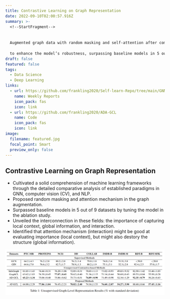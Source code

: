 ```yaml
---
title: Contrastive Learning on Graph Representation
date: 2022-09-10T02:00:57.916Z
summary: >-
  <!--StartFragment-->


  Augmented graph data with random masking and self-attention after comparative analyses\

  to enhance the model’s robustness, surpassing baseline models in 5 out of 9 datasets.
draft: false
featured: false
tags:
  - Data Science
  - Deep Learning
links:
  - url: https://github.com/frankling2020/Self-learn-Repo/tree/main/GNN_PRP
    name: Weekly Reports
    icon_pack: fas
    icon: link
  - url: https://github.com/frankling2020/ADA-GCL
    name: Code
    icon_pack: fas
    icon: link
image:
  filename: featured.jpg
  focal_point: Smart
  preview_only: false
---
```

## Contrastive Learning on Graph Representation

- Cultivated a solid comprehension of machine learning frameworks through the detailed comparative analysis of established paradigms in GNN, computer vision (CV), and NLP.
- Proposed random masking and attention mechanism in the graph augmentation.
- Surpassed baseline models in 5 out of 9 datasets by tuning the model in the ablation study.
- Unveiled the interconnection in these fields: the importance of capturing local context, global information, and interaction.
- Identified that attention mechanism (interaction) might be good at evaluating importance (local context), but might also destory the structure (global information).

![img](research.png)